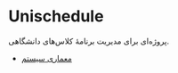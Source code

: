 # Unischedule

پروژه‌ای برای مدیریت برنامهٔ کلاس‌های دانشگاهی.

- [معماری سیستم](docs/architecture.md)

